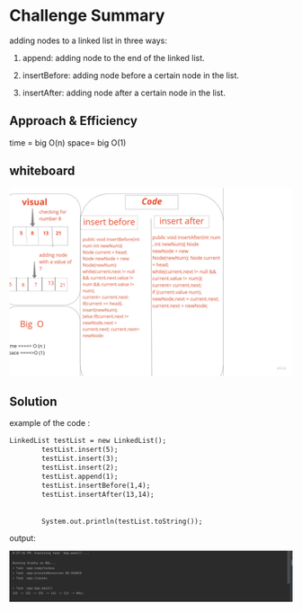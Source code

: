 # Challenge Summary

adding nodes to a linked list in three ways:

1. append: adding node to the end of the linked list.

2. insertBefore: adding node before a certain node in the list.

3. insertAfter: adding node after a certain node in the list.

## Approach & Efficiency

time = big O(n)
space= big O(1)

## whiteboard

![insertion](insertions.jpg)

## Solution
example of the code : 

```
LinkedList testList = new LinkedList();
        testList.insert(5);
        testList.insert(3);
        testList.insert(2);
        testList.append(1);
        testList.insertBefore(1,4);
        testList.insertAfter(13,14);


        System.out.println(testList.toString());
```

output:

![output](insertions-output.jpg)


